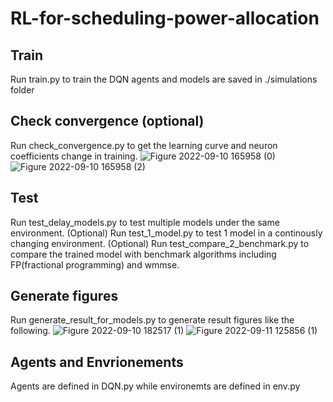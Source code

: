 # RL-for-scheduling-power-allocation

## Train
Run train.py to train the DQN agents and models are saved in ./simulations folder
## Check convergence (optional)
Run check_convergence.py to get the learning curve and neuron coefficients change in training.
![Figure 2022-09-10 165958 (0)](https://user-images.githubusercontent.com/91915172/191305536-bcde456e-8eaf-483e-9ed3-570fa57d452c.png)
![Figure 2022-09-10 165958 (2)](https://user-images.githubusercontent.com/91915172/191305729-232a3b21-ce29-4048-8739-ec6930ceace4.png)
## Test
Run test_delay_models.py to test multiple models under the same environment. (Optional)
Run test_1_model.py to test 1 model in a continously changing environment. (Optional)
Run test_compare_2_benchmark.py to compare the trained model with benchmark algorithms including FP(fractional programming) and wmmse.
## Generate figures
Run generate_result_for_models.py to generate result figures like the following.
![Figure 2022-09-10 182517 (1)](https://user-images.githubusercontent.com/91915172/191302721-c6a09a34-4581-4e1d-8b7c-3172ad779151.png)
![Figure 2022-09-11 125856 (1)](https://user-images.githubusercontent.com/91915172/191302935-f6d2c043-69f9-44dd-9bd1-39bdaf874a58.png)

## Agents and Envrionements
Agents are defined in DQN.py while environemts are defined in env.py

